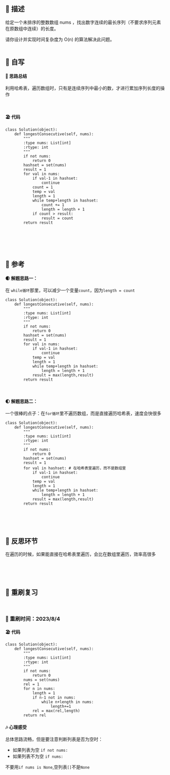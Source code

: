 ## 🚎 描述
给定一个未排序的整数数组 nums ，找出数字连续的最长序列（不要求序列元素在原数组中连续）的长度。

请你设计并实现时间复杂度为 O(n) 的算法解决此问题。
<br>
<br>
 
## 🛶 自写
#### 🧱 思路总结
利用哈希表，遍历数组时，只有是连续序列中最小的数，才进行累加序列长度的操作
 
<br>
 
#### 🏖 代码
```
class Solution(object):
    def longestConsecutive(self, nums):
        """
        :type nums: List[int]
        :rtype: int
        """
        if not nums:
            return 0
        hashset = set(nums)
        result = 1
        for val in nums:
            if val-1 in hashset:
                continue
            count = 1
            temp = val
            length = 1
            while temp+length in hashset:
                count += 1
                length = length + 1
            if count > result:
                result = count
        return result
               
```
<br>
<br>
<br>
 
## 🛫 参考
#### 🌒 解题思路一：
在 `while循环`那里，可以减少一个变量`count`，因为`length = count`
```
class Solution(object):
    def longestConsecutive(self, nums):
        """
        :type nums: List[int]
        :rtype: int
        """
        if not nums:
            return 0
        hashset = set(nums)
        result = 1
        for val in nums:
            if val-1 in hashset:
                continue
            temp = val
            length = 1
            while temp+length in hashset:
                length = length + 1
            result = max(length,result)
        return result
```
<br>
 
#### 🌓 解题思路二：
一个很棒的点子：在`for循环`里不遍历数组，而是直接遍历哈希表，速度会快很多
```
class Solution(object):
    def longestConsecutive(self, nums):
        """
        :type nums: List[int]
        :rtype: int
        """
        if not nums:
            return 0
        hashset = set(nums)
        result = 1
        for val in hashset: # 在哈希表里遍历，而不是数组里
            if val-1 in hashset:
                continue
            temp = val
            length = 1
            while temp+length in hashset:
                length = length + 1
            result = max(length,result)
        return result
```

<br>
<br>
<br>
 
 
## 🌊 反思环节
在遍历的时候，如果能直接在哈希表里遍历，会比在数组里遍历，效率高很多

 
<br>
<br>
<br>
 
## 🔁 重刷复习
 
<br>
 
### 📅 重刷时间：2023/8/4
#### 🏖 代码
```
class Solution(object):
    def longestConsecutive(self, nums):
        """
        :type nums: List[int]
        :rtype: int
        """
        if not nums:
            return 0
        nums = set(nums)
        rel = 1
        for n in nums:
            length = 1
            if n-1 not in nums:
                while n+length in nums:
                    length+=1
            rel = max(rel,length)
        return rel
```
#### 🎶 心理感受
总体思路流畅，但是要注意判断列表是否为空时：
- 如果列表为空 `if not nums:`
- 如果列表不为空 `if nums:`

不要用`if nums is None`,空列表`[]`不是`None`
 
<br>